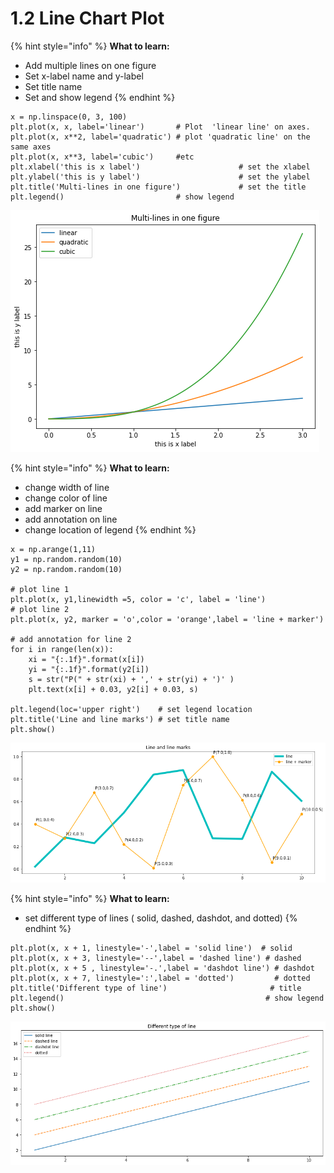 # 1.2 Line Chart Plot

{% hint style="info" %}
**What to learn:**

*  Add multiple lines on one figure
* Set  x-label name and y-label  
* Set  title name
* Set and show legend
{% endhint %}

```text
x = np.linspace(0, 3, 100)
plt.plot(x, x, label='linear')       # Plot  'linear line' on axes.
plt.plot(x, x**2, label='quadratic') # plot 'quadratic line' on the same axes
plt.plot(x, x**3, label='cubic')     #etc
plt.xlabel('this is x label')                      # set the xlabel
plt.ylabel('this is y label')                      # set the ylabel
plt.title('Multi-lines in one figure')             # set the title
plt.legend()                         # show legend
```

![Figure 1.2.1 Lineplot](../../.gitbook/assets/download-1.png)

{% hint style="info" %}
**What to learn:**

* change width of line
* change color of line
* add marker on line
* add annotation on line 
* change location of legend
{% endhint %}

```text
x = np.arange(1,11)
y1 = np.random.random(10)
y2 = np.random.random(10)

# plot line 1
plt.plot(x, y1,linewidth =5, color = 'c', label = 'line')
# plot line 2
plt.plot(x, y2, marker = 'o',color = 'orange',label = 'line + marker')

# add annotation for line 2
for i in range(len(x)):
    xi = "{:.1f}".format(x[i])
    yi = "{:.1f}".format(y2[i])
    s = str("P(" + str(xi) + ',' + str(yi) + ')' )
    plt.text(x[i] + 0.03, y2[i] + 0.03, s)
    
plt.legend(loc='upper right')    # set legend location
plt.title('Line and line marks') # set title name
plt.show()
```

![Figure 1.2.2   Line and Line marks](../../.gitbook/assets/line-+-line-mark.png)

{% hint style="info" %}
**What to learn:**

* set different type of lines  \( solid, dashed, dashdot,  and dotted\)
{% endhint %}

```text
plt.plot(x, x + 1, linestyle='-',label = 'solid line')  # solid
plt.plot(x, x + 3, linestyle='--',label = 'dashed line') # dashed
plt.plot(x, x + 5 , linestyle='-.',label = 'dashdot line') # dashdot
plt.plot(x, x + 7, linestyle=':',label = 'dotted')         # dotted
plt.title('Different type of line')                       # title
plt.legend()                                             # show legend
plt.show()
```

![Figure 1.2.3  Four types of line](../../.gitbook/assets/different-type-of-line.png)

